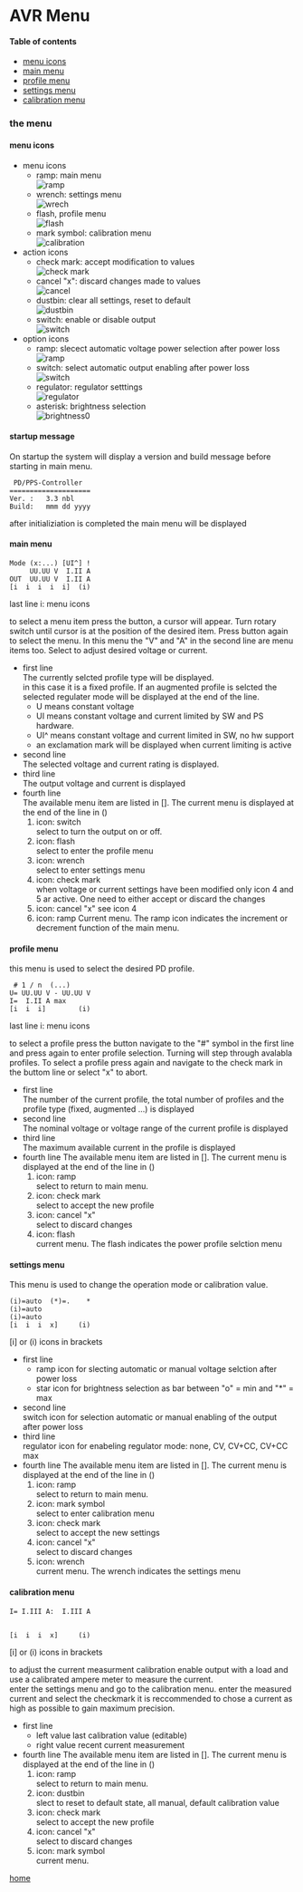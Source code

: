 # AVR Menu

#### Table of contents
- [menu icons](#menu-icons)
- [main menu](#main-menu)
- [profile menu](#profile-menu)
- [settings menu](#settings-menu)
- [calibration menu](#calibration-menu)

### the menu

#### menu icons

- menu icons
    - ramp: main menu    
      ![ramp](../img/icon-ramp.jpg)
    - wrench: settings menu  
      ![wrech](../img/icon-wrench.jpg)
    - flash, profile menu  
      ![flash](../img/icon-flash.jpg)
    - mark symbol: calibration menu  
      ![calibration](../img/icon-calibration.jpg)
- action icons 
    - check mark: accept modification to values  
      ![check mark](../img/icon-check.jpg)
    - cancel "x": discard changes made to values  
      ![cancel](../img/icon-cancel.jpg)
    - dustbin: clear all settings, reset to default  
      ![dustbin](../img/icon-dustbin.jpg)
    - switch: enable or disable output  
      ![switch](../img/icon-switch.jpg)
- option icons  
    - ramp: slecect automatic voltage power selection after power loss    
      ![ramp](../img/icon-ramp.jpg)
	- switch: select automatic output enabling after power loss  
	  ![switch](../img/icon-switch.jpg)
    - regulator: regulator setttings  
      ![regulator](../img/icon-regulator.jpg)
    - asterisk: brightness selection  
      ![brightness0](../img/icon-brightness.jpg)
	


#### startup message
On startup the system will display a version and build message before starting in main menu.
```
 PD/PPS-Controller  
====================
Ver. :   3.3 nbl    
Build:   mmm dd yyyy
```

after initializiation is completed the main menu will be displayed

#### main menu
```
Mode (x:...) [UI^] ! 
     UU.UU V  I.II A
OUT  UU.UU V  I.II A
[i  i  i  i  i]  (i)
```
last line i: menu icons

to select a menu item press the button, a cursor will appear. Turn rotary switch until 
cursor is at the position of the desired item. Press button again to select the menu.
In this menu the "V" and "A" in the second line are menu items too.
Select to adjust desired voltage or current.

- first line  
The currently selcted profile type will be displayed.  
in this case it is a fixed profile.
If an augmented profile is selcted the selected regulater mode will be displayed at the end
of the line.
    - U means constant voltage
    - UI means constant voltage and current limited by SW and PS hardware.
    - UI^ means constant voltage and current limited in SW, no hw support
	- an exclamation mark will be displayed when current limiting is active
- second line  
The selected voltage and current rating is displayed.
- third line  
The output voltage and current is displayed  
- fourth line  
The available menu item are listed in []. The current menu is displayed at the end of the line in ()  
    1. icon: switch  
    select to turn the output on or off.
    2. icon: flash  
    select to enter the profile menu
    3. icon: wrench  
    select to enter settings menu
    4. icon: check mark  
    when voltage or current settings have been modified only icon 4 and 5 ar active. One need to 
    either accept or discard the changes
    5. icon: cancel "x" 
    see icon 4
    6. icon: ramp
    Current menu. The ramp icon indicates the increment or decrement function of the main menu.

#### profile menu
this menu is used to select the desired PD profile.
```
 # 1 / n  (...)     
U= UU.UU V - UU.UU V
I=  I.II A max      
[i  i  i]        (i)
```

last line i: menu icons


to select a profile press the button navigate to the "#" symbol in the first line and press 
again to enter profile selection. Turning will step through avalabla profiles. To select a 
profile press again and navigate to the check mark in the buttom line or select "x" to abort.

- first line  
The number of the current profile, the total number of profiles and the profile type (fixed, augmented ...)
is displayed   
- second line  
The nominal voltage or voltage range of the current profile is displayed  
- third line  
The maximum available current in the profile is displayed
- fourth line 
The available menu item are listed in []. The current menu is displayed at the end of the line in ()  
    1. icon: ramp  
    select to return to main menu.
    2. icon: check mark  
    select to accept the new profile
    3. icon: cancel "x"  
	select to discard changes  
    4. icon: flash  
	current menu. The flash indicates the power profile selction menu


#### settings menu
This menu is used to change the operation mode or calibration value.
``` 
(i)=auto  (*)=.    *
(i)=auto            
(i)=auto            
[i  i  i  x]     (i)
```

[i] or (i) icons in brackets 

- first line  
    - ramp icon for slecting automatic or manual voltage selction after power loss
    - star icon for brightness selection as bar between "o" = min and "*" = max
- second line  	
  switch icon for selection automatic or manual enabling of the output after power loss
- third line  
  regulator icon for enabeling regulator mode: none, CV, CV+CC, CV+CC max 
- fourth line 
The available menu item are listed in []. The current menu is displayed at the end of the line in ()  
    1. icon: ramp  
    select to return to main menu.
	2. icon: mark symbol  
	select to enter calibration menu
    3. icon: check mark  
    select to accept the new settings
    4. icon: cancel "x"  
	select to discard changes  
    5. icon: wrench  
	current menu. The wrench indicates the settings menu


#### calibration menu
```
I= I.III A:  I.III A
                    
                    
[i  i  i  x]     (i)
```
[i] or (i) icons in brackets 

to adjust the current measurment calibration enable output with a load and use a calibrated ampere meter to measure the current.  
enter the settings menu and go to the calibration menu. enter the measured current and select the checkmark
it is reccommended to chose a current as high as possible to gain maximum precision.

- first line  
    - left value
	  last calibration value (editable)
    - right value
	  recent current measurement
- fourth line 
The available menu item are listed in []. The current menu is displayed at the end of the line in ()  
    1. icon: ramp  
    select to return to main menu.
	2. icon: dustbin  
    slect to reset to default state, all manual, default calibration value
    3. icon: check mark  
    select to accept the new profile
    4. icon: cancel "x"  
	select to discard changes  
    5. icon: mark symbol  
	current menu. 


[home](../README.md)